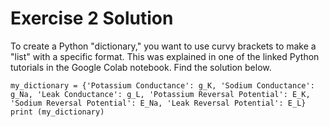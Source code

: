 # Exercise 2 Solution

To create a Python "dictionary," you want to use curvy brackets to make a "list" with a specific format. This was explained in one of the linked Python tutorials in the Google Colab notebook. Find the solution below. 

```
my_dictionary = {'Potassium Conductance': g_K, 'Sodium Conductance': g_Na, 'Leak Conductance': g_L, 'Potassium Reversal Potential': E_K, 'Sodium Reversal Potential': E_Na, 'Leak Reversal Potential': E_L}
print (my_dictionary)
```
